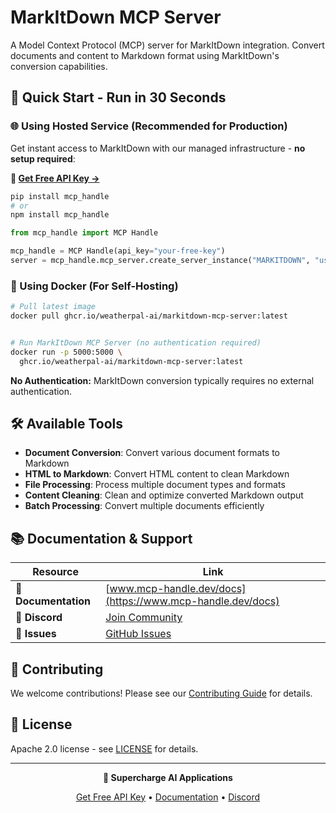 # MarkItDown MCP Server

A Model Context Protocol (MCP) server for MarkItDown integration. Convert documents and content to Markdown format using MarkItDown's conversion capabilities.

## 🚀 Quick Start - Run in 30 Seconds

### 🌐 Using Hosted Service (Recommended for Production)

Get instant access to MarkItDown with our managed infrastructure - **no setup required**:

**🔗 [Get Free API Key →](https://www.mcp-handle.dev/home/api-keys)**

```bash
pip install mcp_handle
# or
npm install mcp_handle
```

```python
from mcp_handle import MCP Handle

mcp_handle = MCP Handle(api_key="your-free-key")
server = mcp_handle.mcp_server.create_server_instance("MARKITDOWN", "user123")
```

### 🐳 Using Docker (For Self-Hosting)

```bash
# Pull latest image
docker pull ghcr.io/weatherpal-ai/markitdown-mcp-server:latest


# Run MarkItDown MCP Server (no authentication required)
docker run -p 5000:5000 \
  ghcr.io/weatherpal-ai/markitdown-mcp-server:latest
```

**No Authentication:** MarkItDown conversion typically requires no external authentication.

## 🛠️ Available Tools

- **Document Conversion**: Convert various document formats to Markdown
- **HTML to Markdown**: Convert HTML content to clean Markdown
- **File Processing**: Process multiple document types and formats
- **Content Cleaning**: Clean and optimize converted Markdown output
- **Batch Processing**: Convert multiple documents efficiently

## 📚 Documentation & Support

| Resource | Link |
|----------|------|
| **📖 Documentation** | [www.mcp-handle.dev/docs](https://www.mcp-handle.dev/docs) |
| **💬 Discord** | [Join Community](https://discord.gg/p7TuTEcssn) |
| **🐛 Issues** | [GitHub Issues](https://github.com/WeatherPal-AI/MCP-handle/issues) |

## 🤝 Contributing

We welcome contributions! Please see our [Contributing Guide](../../CONTRIBUTING.md) for details.

## 📜 License

Apache 2.0 license - see [LICENSE](../../LICENSE) for details.

---

<div align="center">
  <p><strong>🚀 Supercharge AI Applications </strong></p>
  <p>
    <a href="https://www.mcp-handle.dev">Get Free API Key</a> •
    <a href="https://www.mcp-handle.dev/docs">Documentation</a> •
    <a href="https://discord.gg/p7TuTEcssn">Discord</a>
  </p>
</div>
